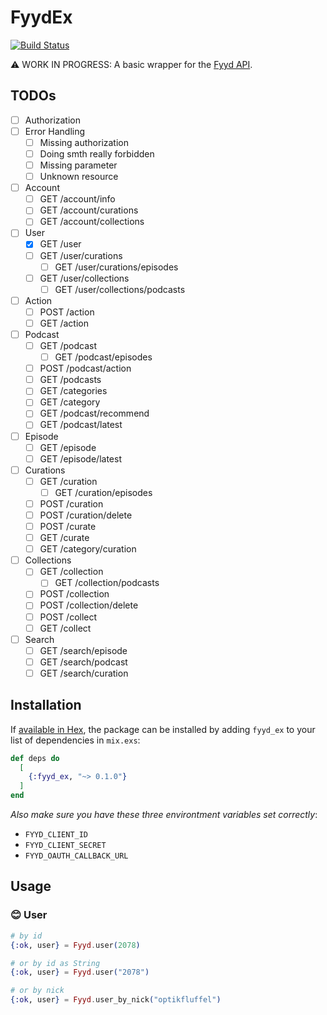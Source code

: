 # FyydEx

[![Build Status](https://travis-ci.org/optikfluffel/fyyd_ex.svg?branch=master)](https://travis-ci.org/optikfluffel/fyyd_ex)

⚠️ WORK IN PROGRESS: A basic wrapper for the [Fyyd API](https://github.com/eazyliving/fyyd-api).

## TODOs

- [ ] Authorization
- [ ] Error Handling
  - [ ] Missing authorization
  - [ ] Doing smth really forbidden
  - [ ] Missing parameter
  - [ ] Unknown resource
- [ ] Account
  - [ ] GET /account/info
  - [ ] GET /account/curations
  - [ ] GET /account/collections
- [ ] User
  - [x] GET /user
  - [ ] GET /user/curations
    - [ ] GET /user/curations/episodes
  - [ ] GET /user/collections
    - [ ] GET /user/collections/podcasts
- [ ] Action
  - [ ] POST /action
  - [ ] GET /action
- [ ] Podcast
  - [ ] GET /podcast
    - [ ] GET /podcast/episodes
  - [ ] POST /podcast/action
  - [ ] GET /podcasts
  - [ ] GET /categories
  - [ ] GET /category
  - [ ] GET /podcast/recommend
  - [ ] GET /podcast/latest
- [ ] Episode
  - [ ] GET /episode
  - [ ] GET /episode/latest
- [ ] Curations
  - [ ] GET /curation
    - [ ] GET /curation/episodes
  - [ ] POST /curation
  - [ ] POST /curation/delete
  - [ ] POST /curate
  - [ ] GET /curate
  - [ ] GET /category/curation
- [ ] Collections
  - [ ] GET /collection
    - [ ] GET /collection/podcasts
  - [ ] POST /collection
  - [ ] POST /collection/delete
  - [ ] POST /collect
  - [ ] GET /collect
- [ ] Search
  - [ ] GET /search/episode
  - [ ] GET /search/podcast
  - [ ] GET /search/curation

## Installation

If [available in Hex](https://hex.pm/docs/publish), the package can be installed
by adding `fyyd_ex` to your list of dependencies in `mix.exs`:

```elixir
def deps do
  [
    {:fyyd_ex, "~> 0.1.0"}
  ]
end
```

_Also make sure you have these three environtment variables set correctly_:

- `FYYD_CLIENT_ID`
- `FYYD_CLIENT_SECRET`
- `FYYD_OAUTH_CALLBACK_URL`

<!-- TODO: uncomment when ready
Documentation can be generated with [ExDoc](https://github.com/elixir-lang/ex_doc)
and published on [HexDocs](https://hexdocs.pm). Once published, the docs can
be found at [https://hexdocs.pm/fyyd_ex](https://hexdocs.pm/fyyd_ex). -->

## Usage

### 😊 User

```elixir
# by id
{:ok, user} = Fyyd.user(2078)

# or by id as String
{:ok, user} = Fyyd.user("2078")

# or by nick
{:ok, user} = Fyyd.user_by_nick("optikfluffel")
```
